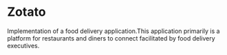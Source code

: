 # Zotato
Implementation of a food delivery application.This application primarily is a platform for restaurants and diners to connect facilitated by food  delivery executives.
